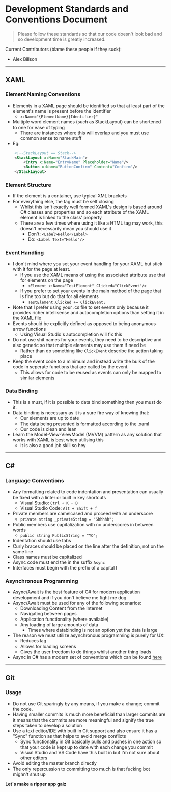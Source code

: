 # Development Standards and Conventions Document
> Please follow these standards so that our code doesn't look bad and so development time is greatly increased.

Current Contributors (blame these people if they suck):

- Alex Billson

---

## XAML
### Element Naming Conventions
- Elements in a XAML page should be identified so that at least part of the element's name is present before the identifier
    - `x:Name="{ElementName}{Identifier}"`
- Multiple word element names (such as StackLayout) can be shortened to one for ease of typing
    - There are instances where this will overlap and you must use common sense to name stuff
- Eg:
```xml
    <!--StackLayout == Stack-->
    <StackLayout x:Name="StackMain">
        <Entry x:Name="EntryName" Placeholder="Name"/>
        <Button x:Name="ButtonConfirm" Content="Confirm"/>
    </StackLayout>
```
### Element Structure
- If the element is a container, use typical XML brackets
- For everything else, the tag must be self closing
    - Whilst this isn't exactly well formed XAML's design is based around C# classes and properties and so each attribute of the XAML element is linked to the class' property
    - There are a few times where using it like a HTML tag may work, this doesn't necessarily mean you should use it
        - Don't: `<Label>Hello</Label>`
        - Do: `<Label Text="Hello"/>` 
### Event Handling
- I don't mind where you set your event handling for your XAML but stick with it for the page at least. 
    - If you use the XAML means of using the associated attribute use that for elements on the page
        - `<Element x:Name="TestElement" Clicked="ClickEvent"/>`
    - If you prefer to set your events in the main method of the page that is fine too but do that for all elements
        - `TestElement.Clicked += ClickEvent;`
- Note that I prefer using your .cs file to set events only because it provides richer intellisense and autocompletion options than setting it in the XAML file
- Events should be explicitly defined as opposed to being anonymous arrow functions
    - Using Visual Studio's autocompletion will fix this
- Do not use shit names for your events, they need to be descriptive and also generic so that
multiple elements may use them if need be
    - Rather than do something like `ClickEvent` describe the action taking place
- Keep the event code to a minimum and instead write the bulk of the code in seperate functions that are called by the event.
    - This allows for code to be reused as events can only be mapped to similar elements

### Data Binding
- This is a must, if it is possible to data bind something then you must do it.
- Data binding is necessary as it is a sure fire way of knowing that:
    - Our elements are up to date
    - The data being presented is formatted according to the .xaml
    - Our code is clean and lean
- Learn the Model-View-ViewModel (MVVM) pattern as any solution that works with XAML is best when utilising this
    - It is also a good job skill so hey

---
## C\#

### Language Conventions
- Any formatting related to code indentation and presentation can usually be fixed with a linter or built in key shortcuts
    - Visual Studio: `Ctrl + K + D`
    - Visual Studio Code: `Alt + Shift + f`
- Private members are camelcased and proceed with an underscore
    - `private string _privateString = "Shhhhh";`
- Public members use capitalization with no underscores in between words
    - `public string PublicString = "YO";`
- Indentation should use tabs
- Curly braces should be placed on the line after the definition, not on the same line
- Class names must be capitalized
- Async code must end the in the suffix `Async`
- Interfaces must begin with the prefix of a capital I
### Asynchronous Programming
- Async/Await is the best feature of C# for modern application development and if you don't believe me fight me dog
- Async/Await must be used for any of the following scenarios:
    - Downloading Content from the Internet
    - Navigating between pages
    - Application functionality (where available)
    - Any loading of large amounts of data
        - Times where databinding is not an option yet the data is large
- The reason we must utilize asynchronous programming is purely for UX:
    - Reduces lag
    - Allows for loading screens
    - Gives the user freedom to do things whilst another thing loads
- Async in C# has a modern set of conventions which can be found [here](https://gist.github.com/jonlabelle/841146854b23b305b50fa5542f84b20c)

---
## Git

### Usage

- Do not use Git sparingly by any means, if you make a change; commit the code.
- Having smaller commits is much more beneficial than larger commits are it means that the commits are more meaningful and signify the true steps taken to develop a solution
- Use a text editor/IDE with built in Git support and also ensure it has a "Sync" function as that helps to avoid merge conflicts
    - Sync functionality in Git basically pulls and pushes in one action so that your code is kept up to date with each change you commit
    - Visual Studio and VS Code have this built in but I'm not sure about other editors
- Avoid editing the master branch directly
- The only repercussion to committing too much is that fucking bot mighn't shut up

**Let's make a ripper app gaiz**